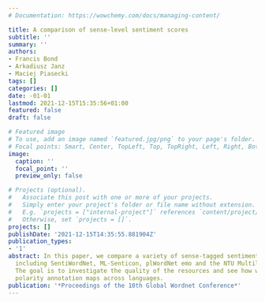 ```yaml
---
# Documentation: https://wowchemy.com/docs/managing-content/

title: A comparison of sense-level sentiment scores
subtitle: ''
summary: ''
authors:
- Francis Bond
- Arkadiusz Janz
- Maciej Piasecki
tags: []
categories: []
date: -01-01
lastmod: 2021-12-15T15:35:56+01:00
featured: false
draft: false

# Featured image
# To use, add an image named `featured.jpg/png` to your page's folder.
# Focal points: Smart, Center, TopLeft, Top, TopRight, Left, Right, BottomLeft, Bottom, BottomRight.
image:
  caption: ''
  focal_point: ''
  preview_only: false

# Projects (optional).
#   Associate this post with one or more of your projects.
#   Simply enter your project's folder or file name without extension.
#   E.g. `projects = ["internal-project"]` references `content/project/deep-learning/index.md`.
#   Otherwise, set `projects = []`.
projects: []
publishDate: '2021-12-15T14:35:55.881904Z'
publication_types:
- '1'
abstract: In this paper, we compare a variety of sense-tagged sentiment resources,
  including SentiWordNet, ML-Senticon, plWordNet emo and the NTU Multilingual Corpus.
  The goal is to investigate the quality of the resources and see how well the sentiment
  polarity annotation maps across languages.
publication: '*Proceedings of the 10th Global Wordnet Conference*'
---
```

